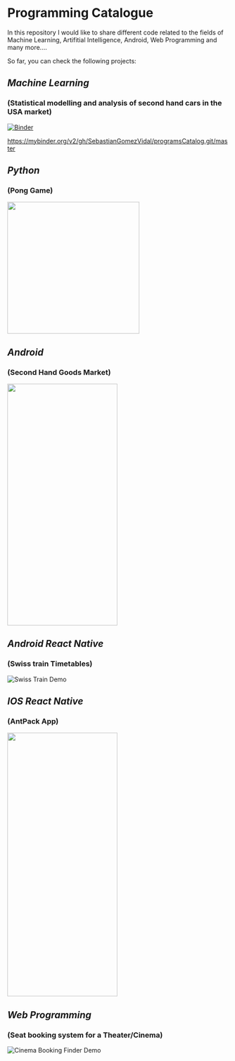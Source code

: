 # Programming Catalogue

In this repository I would like to share different code related to the fields of Machine Learning, Artifitial Intelligence, Android, Web Programming and many more.... 

So far, you can check the following projects:

## _Machine Learning_
### (Statistical modelling and analysis of second hand cars in the USA market)
[![Binder](https://mybinder.org/badge_logo.svg)](https://mybinder.org/v2/gh/SebastianGomezVidal/programsCatalog.git/master)

https://mybinder.org/v2/gh/SebastianGomezVidal/programsCatalog.git/master

## _Python_
### (Pong Game)

<img src="./Demo/pong.gif" width="300" height="300">

## _Android_
### (Second Hand Goods Market)

<img src="./Demo/buy1.gif" width="250" height="550">

## _Android React Native_
### (Swiss train Timetables)

![Swiss Train Demo](Demo/train_search.gif)

## _IOS React Native_
### (AntPack App)
<img src="./Demo/antpack.gif" width="250" height="600">

## _Web Programming_
### (Seat booking system for a Theater/Cinema)

![Cinema Booking Finder Demo](Demo/cinema_booking_demo.gif)
